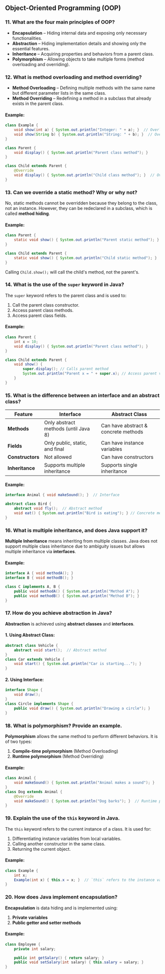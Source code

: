 ## Object-Oriented Programming (OOP)

### 11. What are the four main principles of OOP?

- **Encapsulation** – Hiding internal data and exposing only necessary functionalities.
- **Abstraction** – Hiding implementation details and showing only the essential features.
- **Inheritance** – Acquiring properties and behaviors from a parent class.
- **Polymorphism** – Allowing objects to take multiple forms (method overloading and overriding).

### 12. What is method overloading and method overriding?

- **Method Overloading** – Defining multiple methods with the same name but different parameter lists in the same class.
- **Method Overriding** – Redefining a method in a subclass that already exists in the parent class.

#### Example:
```java
class Example {
    void show(int a) { System.out.println("Integer: " + a); }  // Overloaded method
    void show(String b) { System.out.println("String: " + b); }  // Overloaded method
}

class Parent {
    void display() { System.out.println("Parent class method"); }
}

class Child extends Parent {
    @Override
    void display() { System.out.println("Child class method"); }  // Overridden method
}
```

### 13. Can we override a static method? Why or why not?

No, static methods cannot be overridden because they belong to the class, not an instance. However, they can be redeclared in a subclass, which is called **method hiding**.

#### Example:
```java
class Parent {
    static void show() { System.out.println("Parent static method"); }
}

class Child extends Parent {
    static void show() { System.out.println("Child static method"); }  // Method hiding
}
```
Calling `Child.show();` will call the child's method, not the parent's.

### 14. What is the use of the `super` keyword in Java?

The `super` keyword refers to the parent class and is used to:
1. Call the parent class constructor.
2. Access parent class methods.
3. Access parent class fields.

#### Example:
```java
class Parent {
    int x = 10;
    void display() { System.out.println("Parent class method"); }
}

class Child extends Parent {
    void show() {
        super.display(); // Calls parent method
        System.out.println("Parent x = " + super.x); // Access parent variable
    }
}
```

### 15. What is the difference between an interface and an abstract class?

| Feature | Interface | Abstract Class |
|---------|----------|---------------|
| **Methods** | Only abstract methods (until Java 8) | Can have abstract & concrete methods |
| **Fields** | Only public, static, and final | Can have instance variables |
| **Constructors** | Not allowed | Can have constructors |
| **Inheritance** | Supports multiple inheritance | Supports single inheritance |

#### Example:
```java
interface Animal { void makeSound(); }  // Interface

abstract class Bird {
    abstract void fly();  // Abstract method
    void eat() { System.out.println("Bird is eating"); } // Concrete method
}
```

### 16. What is multiple inheritance, and does Java support it?

**Multiple Inheritance** means inheriting from multiple classes. Java does not support multiple class inheritance due to ambiguity issues but allows multiple inheritance via **interfaces**.

#### Example:
```java
interface A { void methodA(); }
interface B { void methodB(); }

class C implements A, B {
    public void methodA() { System.out.println("Method A"); }
    public void methodB() { System.out.println("Method B"); }
}
```

### 17. How do you achieve abstraction in Java?

**Abstraction** is achieved using **abstract classes** and **interfaces**.

#### 1. Using Abstract Class:
```java
abstract class Vehicle {
    abstract void start();  // Abstract method
}
class Car extends Vehicle {
    void start() { System.out.println("Car is starting..."); }
}
```

#### 2. Using Interface:
```java
interface Shape {
    void draw();
}
class Circle implements Shape {
    public void draw() { System.out.println("Drawing a circle"); }
}
```

### 18. What is polymorphism? Provide an example.

**Polymorphism** allows the same method to perform different behaviors. It is of two types:
1. **Compile-time polymorphism** (Method Overloading)
2. **Runtime polymorphism** (Method Overriding)

#### Example:
```java
class Animal {
    void makeSound() { System.out.println("Animal makes a sound"); }
}
class Dog extends Animal {
    @Override
    void makeSound() { System.out.println("Dog barks"); }  // Runtime polymorphism
}
```

### 19. Explain the use of the `this` keyword in Java.

The `this` keyword refers to the current instance of a class. It is used for:
1. Differentiating instance variables from local variables.
2. Calling another constructor in the same class.
3. Returning the current object.

#### Example:
```java
class Example {
    int x;
    Example(int x) { this.x = x; }  // `this` refers to the instance variable
}
```

### 20. How does Java implement encapsulation?

**Encapsulation** is data hiding and is implemented using:
1. **Private variables**
2. **Public getter and setter methods**

#### Example:
```java
class Employee {
    private int salary;

    public int getSalary() { return salary; }
    public void setSalary(int salary) { this.salary = salary; }
}
```

